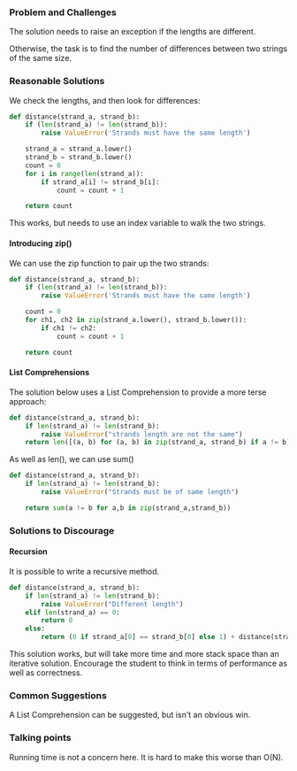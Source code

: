 ### Problem and Challenges

The solution needs to raise an exception if the lengths are different.

Otherwise, the task is to find the number of differences between two strings of the same size.

### Reasonable Solutions

We check the lengths, and then look for differences:
	
```python
def distance(strand_a, strand_b):
	if (len(strand_a) != len(strand_b)):
		raise ValueError('Strands must have the same length')

	strand_a = strand_a.lower()
	strand_b = strand_b.lower()
	count = 0
	for i in range(len(strand_a)):
		if strand_a[i] != strand_b[i]:
			count = count + 1

	return count
```

This works, but needs to use an index variable to walk the two strings.

#### Introducing zip()

We can use the zip function to pair up the two strands:

```python
def distance(strand_a, strand_b):
	if (len(strand_a) != len(strand_b)):
		raise ValueError('Strands must have the same length')

	count = 0
	for ch1, ch2 in zip(strand_a.lower(), strand_b.lower()):
		if ch1 != ch2:
			count = count + 1

	return count
```
    
#### List Comprehensions
	
The solution below uses a List Comprehension to provide a more terse approach:
	
```python
def distance(strand_a, strand_b):
	if len(strand_a) != len(strand_b):
		raise ValueError("strands length are not the same")
	return len([(a, b) for (a, b) in zip(strand_a, strand_b) if a != b])
```

As well as len(), we can use sum()

```python
def distance(strand_a, strand_b):
    if len(strand_a) != len(strand_b):
        raise ValueError("Strands must be of same length")

    return sum(a != b for a,b in zip(strand_a,strand_b))
```

### Solutions to Discourage

#### Recursion

It is possible to write a recursive method.

```python
def distance(strand_a, strand_b):
    if len(strand_a) != len(strand_b):
        raise ValueError("Different length")
    elif len(strand_a) == 0:
        return 0
    else:
        return (0 if strand_a[0] == strand_b[0] else 1) + distance(strand_a[1:], strand_b[1:])
```

This solution works, but will take more time and more stack space than an iterative solution.
Encourage the student to think in terms of performance as well as correctness.

### Common Suggestions

A List Comprehension can be suggested, but isn't an obvious win.
	 
### Talking points

Running time is not a concern here. It is hard to make this worse than O(N).
